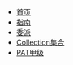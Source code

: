 <!--
 * @Author: Mrli
 * @Date: 2020-09-15 10:52:12
 * @LastEditTime: 2020-09-15 16:03:58
 * @Description: 
-->
* [首页](basic/pageOne)
* [指南](basic/pageTwo)
* [委派](basic/双亲委派)
* [Collection集合](basic/collection)
* [PAT甲级](Coding/PAT冲冲冲——甲级)

